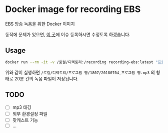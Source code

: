 # Docker image for recording EBS

EBS 방송 녹음을 위한 Docker 이미지

동작에 문제가 있으면, [이 곳](https://github.com/sogeuni/docker-recording-ebs/issues)에 이슈 등록하시면 수정토록 하겠습니다.

## Usage

```bash
docker run --rm -it -v /로컬/디렉토리:/recording recording-ebs:latest "프로그램 명" 20
```

위와 같이 실행하면 `/로컬/디렉토리/프로그램 명/1807/20180704_프로그램-명.mp3` 의 형태로 20분 간의 녹음 파일이 저장됩니다.

## TODO

* [ ] mp3 태깅
* [ ] 외부 환경설정 파일
* [ ] 팟캐스트 기능
* [ ] ...
